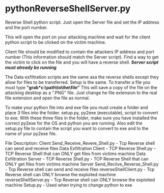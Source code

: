 # pythonReverseShellServer.py

Reverse Shell python script. Just open the Server file and set the IP address and the port number.

This will open the port on your attacking machine and wait for the client python script to be clicked on the victim machine.

Client file should be modified to contain the attackers IP address and port number (This information should match the Server script).  Find a way to get the victim to click on the file and you will have a reverse shell.  ***Server script must already be running***

The Data exfiltration scripts are the same asa the reverse shells except they allow for files to be transferred.  Setup is the same.  To transfer a file you must type **"grab*c:\path\to\the\file"** This will save a copy of the file on the attacking desktop as a ".PNG" file.  Just change he file extension to the real file extension and open the file as normal.

To make your python file into and exe file you must create a folder and place 3 files into the folder.  setup.py, py2exe (executable), script to convert to exe.  With these three files in the folder, make sure you have installed the correct py2exe for the OS and python you are running.  Also edit the setup.py file to contain the script you want to convert to exe and to the name of your py2exe file.

File Description:
Client Send_Receive_Revere_Shell.py   -    Tcp Reverse shell can send and receive files
Data Exfiltration Client - TCP Reverse Shell.py   -   TCP Reverse Shell that can ONLY get files from victims machine
Data Exfiltration Server - TCP Reverse Shell.py   -   TCP Reverse Shell that can ONLY get files from victims machine
Server Send_Reciive_Reverse_Shell.py   -    Tcp Reverse shell can send and receive files
reverseShellClient.py   -    Tcp Reverse shell can ONLY browse the exploited machine
reverseShellServer.py   -    Tcp Reverse shell can ONLY browse the exploited machine
Setup.py   -    Used when trying to change python to exe
